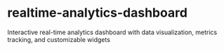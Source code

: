 # realtime-analytics-dashboard
Interactive real-time analytics dashboard with data visualization, metrics tracking, and customizable widgets
